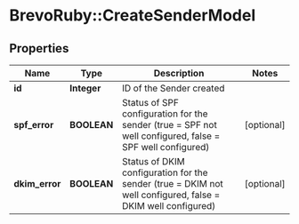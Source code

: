 # BrevoRuby::CreateSenderModel

## Properties
Name | Type | Description | Notes
------------ | ------------- | ------------- | -------------
**id** | **Integer** | ID of the Sender created | 
**spf_error** | **BOOLEAN** | Status of SPF configuration for the sender (true &#x3D; SPF not well configured, false &#x3D; SPF well configured) | [optional] 
**dkim_error** | **BOOLEAN** | Status of DKIM configuration for the sender (true &#x3D; DKIM not well configured, false &#x3D; DKIM well configured) | [optional] 


